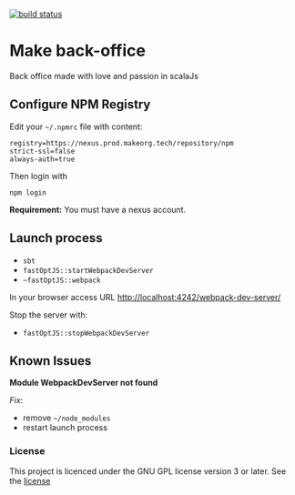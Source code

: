 [![build status](https://gitlab.com/makeorg-scala/make-backoffice/badges/preproduction/build.svg)](https://gitlab.com/makeorg-scala/make-backoffice/commits/preproduction)

Make back-office
================

Back office made with love and passion in scalaJs

Configure NPM Registry
----------------------

Edit your `~/.npmrc` file with content:

```
registry=https://nexus.prod.makeorg.tech/repository/npm
strict-ssl=false
always-auth=true
```

Then login with

```
npm login
```

**Requirement:** You must have a nexus account.

Launch process
--------------
- `sbt`
- `fastOptJS::startWebpackDevServer`
- `~fastOptJS::webpack`

In your browser access URL
[http://localhost:4242/webpack-dev-server/](http://localhost:4242/webpack-dev-server/)

Stop the server with:

- `fastOptJS::stopWebpackDevServer`

Known Issues
------------
**Module WebpackDevServer not found**

*Fix*: 
- remove `~/node_modules`
- restart launch process

### License

This project is licenced under the GNU GPL license version 3 or later. See the [license](LICENSE.md)
